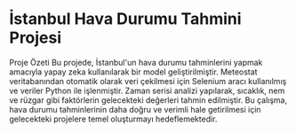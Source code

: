 # İstanbul Hava Durumu Tahmini Projesi
Proje Özeti
Bu projede, İstanbul'un hava durumu tahminlerini yapmak amacıyla yapay zeka kullanılarak bir model geliştirilmiştir. Meteostat veritabanından otomatik olarak veri çekilmesi için Selenium aracı kullanılmış ve veriler Python ile işlenmiştir. Zaman serisi analizi yapılarak, sıcaklık, nem ve rüzgar gibi faktörlerin gelecekteki değerleri tahmin edilmiştir. Bu çalışma, hava durumu tahminlerinin daha doğru ve verimli hale getirilmesi için gelecekteki projelere temel oluşturmayı hedeflemektedir.
